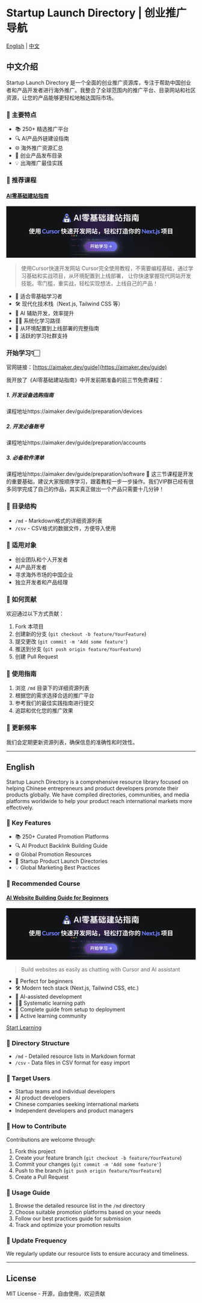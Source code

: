 # Startup Launch Directory | 创业推广导航

[English](#english) | [中文](#chinese)

<a name="chinese"></a>
## 中文介绍

Startup Launch Directory 是一个全面的创业推广资源库，专注于帮助中国创业者和产品开发者进行海外推广。我整合了全球范围内的推广平台、目录网站和社区资源，让您的产品能够更轻松地触达国际市场。

### 🌟 主要特点

- 📚 250+ 精选推广平台
- 🔍 AI产品外链建设指南
- 🌐 海外推广资源汇总
- 🚀 创业产品发布目录
- 💡 出海推广最佳实践

### 📱 推荐课程

#### [AI零基础建站指南](https://aimaker.dev/) 

![AI零基础建站指南](aimaker.webp)

> 使用Cursor快速开发网站
Cursor完全使用教程，不需要编程基础，通过学习基础和实战项目，从环境配置到上线部署， 让你快速掌握现代网站开发技能。零门槛，重实战，轻松实现想法，上线自己的产品！

- 🎯 适合零基础学习者
- 🛠 现代化技术栈（Next.js, Tailwind CSS 等）
- 🤖 AI 辅助开发，效率提升
- 👨‍🏫 系统化学习路径
- 🚀 从环境配置到上线部署的完整指南
- 💬 活跃的学习社群支持

### 开始学习👇🏻

官网链接：[https://aimaker.dev/guide](https://aimaker.dev/guide)

我开放了《AI零基础建站指南》中开发前期准备的前三节免费课程：

##### 1. 开发设备选购指南
课程地址https://aimaker.dev/guide/preparation/devices

##### 2. 开发必备账号
课程地址https://aimaker.dev/guide/preparation/accounts

##### 3. 必备软件清单

课程地址https://aimaker.dev/guide/preparation/software
🎯 这三节课程是开发的重要基础，建议大家按顺序学习，跟着教程一步一步操作。我们VIP群已经有很多同学完成了自己的作品，其实真正做出一个产品只需要十几分钟！


### 📂 目录结构

- `/md` - Markdown格式的详细资源列表
- `/csv` - CSV格式的数据文件，方便导入使用

### 🎯 适用对象

- 创业团队和个人开发者
- AI产品开发者
- 寻求海外市场的中国企业
- 独立开发者和产品经理

### 🤝 如何贡献

欢迎通过以下方式贡献：

1. Fork 本项目
2. 创建新的分支 (`git checkout -b feature/YourFeature`)
3. 提交更改 (`git commit -m 'Add some feature'`)
4. 推送到分支 (`git push origin feature/YourFeature`)
5. 创建 Pull Request

### 📖 使用指南

1. 浏览 `/md` 目录下的详细资源列表
2. 根据您的需求选择合适的推广平台
3. 参考我们的最佳实践指南进行提交
4. 追踪和优化您的推广效果

### 📅 更新频率

我们会定期更新资源列表，确保信息的准确性和时效性。

---

<a name="english"></a>
## English

Startup Launch Directory is a comprehensive resource library focused on helping Chinese entrepreneurs and product developers promote their products globally. We have compiled directories, communities, and media platforms worldwide to help your product reach international markets more effectively.

### 🌟 Key Features

- 📚 250+ Curated Promotion Platforms
- 🔍 AI Product Backlink Building Guide
- 🌐 Global Promotion Resources
- 🚀 Startup Product Launch Directories
- 💡 Global Marketing Best Practices

### 📱 Recommended Course

#### [AI Website Building Guide for Beginners](https://aimaker.dev/)

![AI Website Building Guide](aimaker.webp)

> Build websites as easily as chatting with Cursor and AI assistant

- 🎯 Perfect for beginners
- 🛠 Modern tech stack (Next.js, Tailwind CSS, etc.)
- 🤖 AI-assisted development
- 👨‍🏫 Systematic learning path
- 🚀 Complete guide from setup to deployment
- 💬 Active learning community

[Start Learning](https://aimaker.dev/guide)

### 📂 Directory Structure

- `/md` - Detailed resource lists in Markdown format
- `/csv` - Data files in CSV format for easy import

### 🎯 Target Users

- Startup teams and individual developers
- AI product developers
- Chinese companies seeking international markets
- Independent developers and product managers

### 🤝 How to Contribute

Contributions are welcome through:

1. Fork this project
2. Create your feature branch (`git checkout -b feature/YourFeature`)
3. Commit your changes (`git commit -m 'Add some feature'`)
4. Push to the branch (`git push origin feature/YourFeature`)
5. Create a Pull Request

### 📖 Usage Guide

1. Browse the detailed resource list in the `/md` directory
2. Choose suitable promotion platforms based on your needs
3. Follow our best practices guide for submission
4. Track and optimize your promotion results

### 📅 Update Frequency

We regularly update our resource lists to ensure accuracy and timeliness.

---

## License

MIT License - 开源，自由使用，欢迎贡献